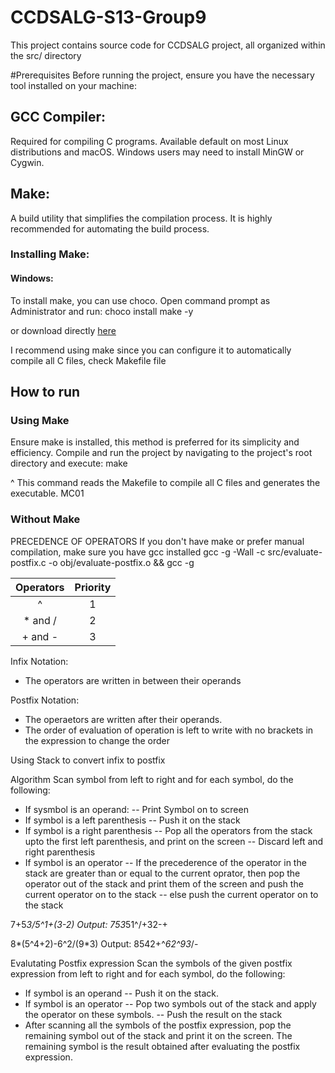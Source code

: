 # CCDSALG-S13-Group9
This project contains source code for CCDSALG project, all organized within the src/ directory

#Prerequisites
Before running the project, ensure you have the necessary tool installed on your machine:
## GCC Compiler:
Required for compiling C programs. Available default on most Linux distributions and macOS. Windows users may need to install MinGW or Cygwin.
## Make:
A build utility that simplifies the compilation process. It is highly recommended for automating the build process.
### Installing Make:
#### Windows:
To install make, you can use choco. Open command prompt as Administrator and run:
choco install make -y

or download directly [here](https://gnuwin32.sourceforge.net/packages/make.htm)

I recommend using make since you can configure it to automatically compile all C files, check Makefile file 

## How to run
### Using Make
Ensure make is installed, this method is preferred for its simplicity and efficiency.
Compile and run the project by navigating to the project's root directory and execute: make

^ This command reads the Makefile to compile all C files and generates the executable.
MC01

### Without Make

PRECEDENCE OF OPERATORS 
If you don't have make or prefer manual compilation, make sure you have gcc installed
gcc -g -Wall -c src/evaluate-postfix.c -o obj/evaluate-postfix.o && gcc -g






| Operators | Priority |
|:---------:|:--------:|
| ^ | 1 |
| * and / | 2 |
| + and - | 3 |

Infix Notation: 
- The operators are written in between their operands

Postfix Notation:
- The operaetors are written after their operands.
- The order of evaluation of operation is left to write with no brackets in the expression to change the order

Using Stack to convert infix to postfix 

Algorithm
Scan symbol from left to right and for each symbol, do the following:
- If sysmbol is an operand:
-- Print Symbol on to screen
- If symbol is a left parenthesis
-- Push it on the stack
- If symbol is a right parenthesis
-- Pop all the operators from the stack upto the first left parenthesis, and print on the screen
-- Discard left and right parenthesis
- If symbol is an operator 
-- If the precederence of the operator in the stack are greater than or equal to the current oprator, then pop the operator out of the stack and print them of the screen and push the current operator on to the stack
-- else push the current operator on to the stack

7+5*3/5^1+(3-2)
Output: 	753*51^/+32-+

8*(5^4+2)-6^2/(9*3)
Output:		8542+^*62^93*/-

Evalutating Postfix expression
Scan the symbols of the given postfix expression from left to right and for each symbol, do the following:
- If symbol is an operand
-- Push it on the stack.
- If symbol is an operator
-- Pop two symbols out of the stack and apply the operator on these symbols.
-- Push the result on the stack
- After scanning all the symbols of the postfix expression, pop the remaining symbol out of the stack and print it on the screen. The remaining symbol is the result obtained after evaluating the postfix expression.
